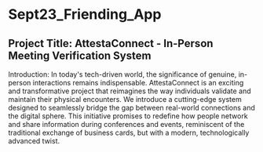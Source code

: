 # Sept23_Friending_App

## Project Title: AttestaConnect - In-Person Meeting Verification System

Introduction:
In today's tech-driven world, the significance of genuine, in-person interactions remains indispensable. AttestaConnect is an exciting and transformative project that reimagines the way individuals validate and maintain their physical encounters. We introduce a cutting-edge system designed to seamlessly bridge the gap between real-world connections and the digital sphere. This initiative promises to redefine how people network and share information during conferences and events, reminiscent of the traditional exchange of business cards, but with a modern, technologically advanced twist.